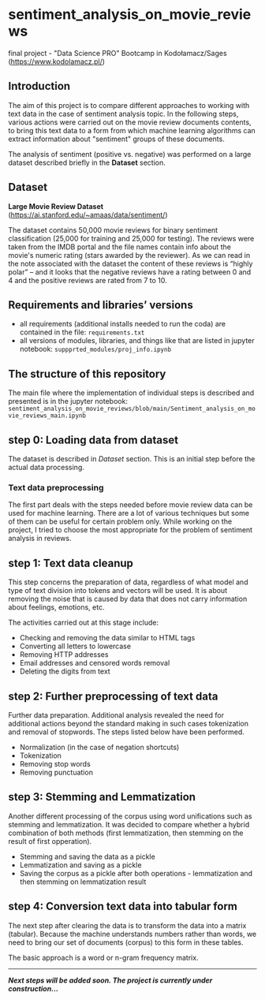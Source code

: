 # sentiment_analysis_on_movie_reviews
final project - "Data Science PRO" Bootcamp in Kodołamacz/Sages (https://www.kodolamacz.pl/)

## Introduction
The aim of this project is to compare different approaches to working with text data in the case of sentiment analysis topic. In the following steps, various actions were carried out on the movie review documents contents, to bring this text data to a form from which machine learning algorithms can extract information about "sentiment" groups of these documents.

The analysis of sentiment (positive vs. negative) was performed on a large dataset described briefly in the **Dataset** section.

## Dataset
**Large Movie Review Dataset** (https://ai.stanford.edu/~amaas/data/sentiment/)

The dataset contains 50,000 movie reviews for binary sentiment classification (25,000 for training and 25,000 for testing). The reviews were taken from the IMDB portal and the file names contain info about the movie's numeric rating (stars awarded by the reviewer). As we can read in the note associated with the dataset the content of these reviews is “highly polar” – and it looks that the negative reviews have a rating between 0 and 4 and the positive reviews are rated from 7 to 10.

## Requirements and libraries’ versions
- all requirements (additional installs needed to run the coda) are contained in the file: `requirements.txt`
- all versions of modules, libraries, and things like that are listed in jupyter notebook: `suppprted_modules/proj_info.ipynb`

## The structure of this repository

The main file where the implementation of individual steps is described and presented is in the jupyter notebook: `sentiment_analysis_on_movie_reviews/blob/main/Sentiment_analysis_on_movie_reviews_main.ipynb`

## step 0: Loading data from dataset

The dataset is described in *Dataset* section. This is an initial step before the actual data processing. 

### Text data preprocessing
The first part deals with the steps needed before movie review data can be used for machine learning. 
There are a lot of various techniques but some of them can be useful for certain problem only. 
While working on the project, I tried to choose the most appropriate for the problem of sentiment analysis in reviews.

## step 1: Text data cleanup
This step concerns the preparation of data, regardless of what model and type of text division into tokens and vectors will be used. 
It is about removing the noise that is caused by data that does not carry information about feelings, emotions, etc.

The activities carried out at this stage include:

- Checking and removing the data similar to HTML tags
- Converting all letters to lowercase
- Removing HTTP addresses
- Email addresses and censored words removal
- Deleting the digits from text

## step 2: Further preprocessing of text data

Further data preparation. Additional analysis revealed the need for additional actions beyond the standard making in such cases tokenization and removal of stopwords. 
The steps listed below have been performed. 

- Normalization (in the case of negation shortcuts)
- Tokenization
- Removing stop words
- Removing punctuation

## step 3: Stemming and Lemmatization

Another different processing of the corpus using word unifications such as stemming and lemmatization. It was decided to compare whether a hybrid combination of both methods (first lemmatization, then stemming on the result of first opperation). 

- Stemming and saving the data as a pickle
- Lemmatization and saving as a pickle
- Saving the corpus as a pickle after both operations - lemmatization and then stemming on lemmatization result

## step 4: Conversion text data into tabular form

The next step after clearing the data is to transform the data into a matrix (tabular). Because the machine understands numbers rather than words, we need to bring our set of documents (corpus) to this form in these tables.

The basic approach is a word or n-gram frequency matrix.

__________________________________________________________________________________

***Next steps will be added soon. 
The project is currently under construction…***